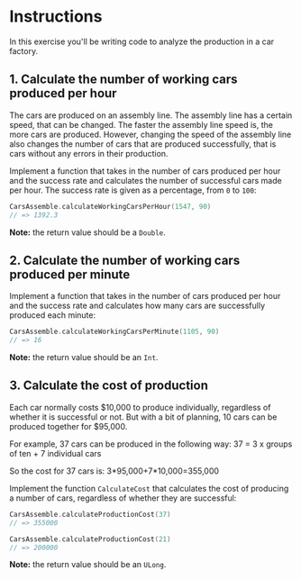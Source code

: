 # Instructions

In this exercise you'll be writing code to analyze the production in a car factory.

## 1. Calculate the number of working cars produced per hour

The cars are produced on an assembly line. 
The assembly line has a certain speed, that can be changed. 
The faster the assembly line speed is, the more cars are produced. 
However, changing the speed of the assembly line also changes the number of cars that are produced successfully, that is cars without any errors in their production.

Implement a function that takes in the number of cars produced per hour and the success rate and calculates the number of successful cars made per hour. The success rate is given as a percentage, from `0` to `100`:

```kotlin
CarsAssemble.calculateWorkingCarsPerHour(1547, 90)
// => 1392.3
```

**Note:** the return value should be a `Double`.

## 2. Calculate the number of working cars produced per minute

Implement a function that takes in the number of cars produced per hour and the success rate and calculates how many cars are successfully produced each minute:

```kotlin
CarsAssemble.calculateWorkingCarsPerMinute(1105, 90)
// => 16
```

**Note:** the return value should be an `Int`.

## 3. Calculate the cost of production 

Each car normally costs $10,000 to produce individually, regardless of whether it is successful or not.
But with a bit of planning, 10 cars can be produced together for $95,000.

For example, 37 cars can be produced in the following way:
37 = 3 x groups of ten + 7 individual cars

So the cost for 37 cars is:
3\*95,000+7\*10,000=355,000

Implement the function `CalculateCost` that calculates the cost of producing a number of cars, regardless of whether they are successful:

```kotlin
CarsAssemble.calculateProductionCost(37)
// => 355000

CarsAssemble.calculateProductionCost(21)
// => 200000
```

**Note:** the return value should be an `ULong`.